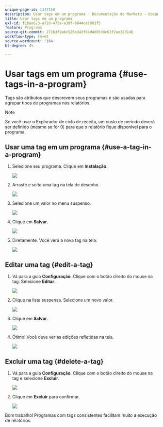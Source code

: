 ```yaml
---
unique-page-id: 1147150
description: Usar tags em um programa - Documentação do Marketo - Documentação do produto
title: Usar tags em um programa
exl-id: f1bae623-a710-472a-a30f-9044ce1001f5
feature: Programs
source-git-commit: 271b3f9a6c526e343f04d4d05d4c03f2ae32d146
workflow-type: tm+mt
source-wordcount: '164'
ht-degree: 4%

---
```


# Usar tags em um programa {#use-tags-in-a-program}

Tags são atributos que descrevem seus programas e são usadas para agrupar tipos de programas nos relatórios.

>[!NOTE]
>
>Se você usar o Explorador de ciclo de receita, um custo de período deverá ser definido (mesmo se for 0) para que o relatório fique disponível para o programa.

## Usar uma tag em um programa {#use-a-tag-in-a-program}

1. Selecione seu programa. Clique em **Instalação**.

   ![](assets/use-tags-in-a-program-1.png)

1. Arraste e solte uma tag na tela de desenho.

   ![](assets/use-tags-in-a-program-2.png)

1. Selecione um valor no menu suspenso.

   ![](assets/use-tags-in-a-program-3.png)

1. Clique em **Salvar**.

   ![](assets/use-tags-in-a-program-4.png)

1. Diretamente. Você verá a nova tag na tela.

   ![](assets/use-tags-in-a-program-5.png)

## Editar uma tag {#edit-a-tag}

1. Vá para a guia **Configuração**. Clique com o botão direito do mouse na tag. Selecione **Editar**.

   ![](assets/use-tags-in-a-program-6.png)

1. Clique na lista suspensa. Selecione um novo valor.

   ![](assets/use-tags-in-a-program-7.png)

1. Clique em **Salvar**.

   ![](assets/use-tags-in-a-program-8.png)

1. Ótimo! Você deve ver as edições refletidas na tela.

   ![](assets/use-tags-in-a-program-9.png)

## Excluir uma tag  {#delete-a-tag}

1. Vá para a guia **Configuração**. Clique com o botão direito do mouse na tag e selecione **Excluir**.

   ![](assets/use-tags-in-a-program-10.png)

1. Clique em **Excluir** para confirmar.

   ![](assets/use-tags-in-a-program-11.png)

Bom trabalho! Programas com tags consistentes facilitam muito a execução de relatórios.
